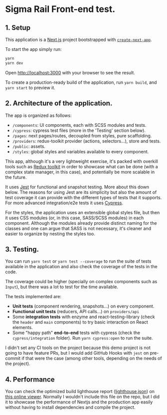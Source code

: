 # Sigma Rail Front-end test.

## 1. Setup

This application is a [Next.js](https://nextjs.org/) project bootstrapped with [`create-next-app`](https://github.com/vercel/next.js/tree/canary/packages/create-next-app).

To start the app simply run:

```bash
yarn
yarn dev
```

Open [http://localhost:3000](http://localhost:3000) with your browser to see the result.

To create a production-ready build of the application, run `yarn build`, and `yarn start` to preview it.

## 2. Architecture of the application.

The app is organized as follows:

- `/components`: UI components, each with SCSS modules and tests.
- `/cypress`: cypress test files (more in the 'Testing' section below).
- `/pages`: next pages/routes, decoupled from styles, pure scaffolding.
- `/providers`: redux-toolkit provider (actions, selectors...), store and tests.
- `/public`: assets.
- `/styles`: global styles and variables available to every component.

This app, although it's a very lightweight exercise, it's packed with overkill tools such as [Redux toolkit](https://redux-toolkit.js.org/) in order to showcase what can be done (with a complex state manager, in this case), and potentially be more scalable in the future.

It uses [Jest](https://jestjs.io/) for functional and snapshot testing. More about this down below. The reasons for using Jest are its simplicity but also the amount of test coverage it can provide with the different types of tests that it supports. For more advanced integration/e2e tests it uses [Cypress](https://www.cypress.io).

For the styles, the application uses an extensible global styles file, but then it uses CSS modules (or, in this case, SASS/SCSS modules) in each component. Although the modules already provide distinct naming for the classes and one can argue that SASS is not necessary, it's cleaner and easier to organize by nesting the styles too.

## 3. Testing.

You can run `yarn test` or `yarn test --coverage` to run the suite of tests available in the application and also check the coverage of the tests in the code.

The coverage could be higher (specially on complex components such as `Input`), but there was a lot to test for the time available.

The tests implemented are:
- **Unit tests** (component rendering, snapshots...) on every component.
- **Functional unit tests** (reducers, API calls...) on `providers/api`
- Some **integration tests** with enzyme and react-testing-library (check the `header` and `main` components) to try basic interaction on React elements.
- Some "happy path" **end-to-end** tests with cypress (check the `cypress/integration` folder). Run `yarn cypress:open` to run the suite.

I didn't set any CI tools on the project because this demo project is not going to have feature PRs, but I would add GitHub Hooks with `jest` on pre-commit if that were the case (among other tools, depending on the needs of the project).

## 4. Performance

You can check the optimized build lighthouse report ([lighthouse.json](./lighthouse.json)) on [this online viewer](https://googlechrome.github.io/lighthouse/viewer/). Normally I wouldn't include this file on the repo, but I did it to showcase the performance of Nextjs and the production app easily without having to install dependencies and compile the project.
